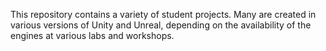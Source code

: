 This repository contains a variety of student projects. Many are created in various versions of Unity and Unreal, depending on the availability of the engines at various labs and workshops.